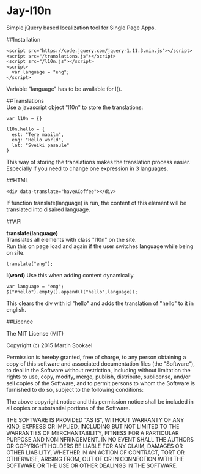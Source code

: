 Jay-l10n
===================

Simple jQuery based localization tool for Single Page Apps.  

##Installation  
```  
<script src="https://code.jquery.com/jquery-1.11.3.min.js"></script>
<script src="/translations.js"></script>
<script src="/l10n.js"></script>
<script>
  var language = "eng";
</script>
```  
Variable "language" has to be available for l().  

##Translations  
Use a javascript object "l10n" to store the translations:  
```  
var l10n = {}  

l10n.hello = {
  est: "Tere maailm",
  eng: "Hello world",
  lat: "Sveiki pasaule"
}
```  
This way of storing the translations makes the translation process easier.  
Especially if you need to change one expression in 3 languages.

##HTML  
```  
<div data-translate="haveACoffee"></div>
```  
If function translate(language) is run, the content of this element will be translated into disaired language.  

##API  

**translate(language)**  
Translates all elements with class "l10n" on the site.  
Run this on page load and again if the user switches language while being on site.  
```  
translate("eng");  
```  

**l(word)**
Use this when adding content dynamically.  
```  
var language = "eng";
$("#hello").empty().append(l("hello",language));
```  
This clears the div with id "hello" and adds the translation of "hello" to it in english.  

##Licence

The MIT License (MIT)  

Copyright (c) 2015 Martin Sookael

Permission is hereby granted, free of charge, to any person obtaining a copy of this software and associated documentation files (the "Software"), to deal in the Software without restriction, including without limitation the rights to use, copy, modify, merge, publish, distribute, sublicense, and/or sell copies of the Software, and to permit persons to whom the Software is furnished to do so, subject to the following conditions:

The above copyright notice and this permission notice shall be included in all copies or substantial portions of the Software.

THE SOFTWARE IS PROVIDED "AS IS", WITHOUT WARRANTY OF ANY KIND, EXPRESS OR IMPLIED, INCLUDING BUT NOT LIMITED TO THE WARRANTIES OF MERCHANTABILITY, FITNESS FOR A PARTICULAR PURPOSE AND NONINFRINGEMENT. IN NO EVENT SHALL THE AUTHORS OR COPYRIGHT HOLDERS BE LIABLE FOR ANY CLAIM, DAMAGES OR OTHER LIABILITY, WHETHER IN AN ACTION OF CONTRACT, TORT OR OTHERWISE, ARISING FROM, OUT OF OR IN CONNECTION WITH THE SOFTWARE OR THE USE OR OTHER DEALINGS IN THE SOFTWARE.
